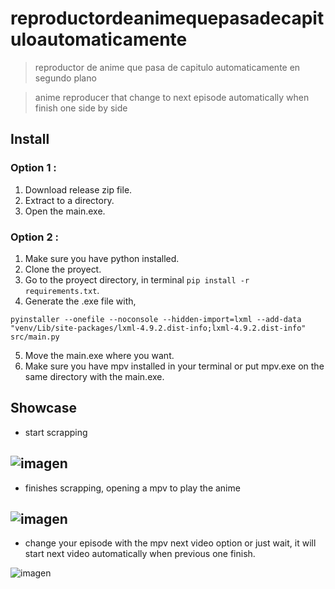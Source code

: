 # **reproductordeanimequepasadecapituloautomaticamente**

> reproductor de anime que pasa de capitulo automaticamente en segundo plano

> anime reproducer that change to next episode automatically when finish one side by side



## Install

### Option 1 :
  1. Download release zip file.
  2. Extract to a directory.
  3. Open the main.exe.

### Option 2 :
  1. Make sure you have python installed.
  2. Clone the proyect.
  3. Go to the proyect directory, in terminal ` pip install -r requirements.txt `.
  4. Generate the .exe file with,
  ``` 
  pyinstaller --onefile --noconsole --hidden-import=lxml --add-data "venv/Lib/site-packages/lxml-4.9.2.dist-info;lxml-4.9.2.dist-info" src/main.py
  
  ```
  5. Move the main.exe where you want.
  6. Make sure you have mpv installed in your terminal or put mpv.exe on the same directory with the main.exe.
  
## Showcase
  - start scrapping
  
  ![imagen](https://user-images.githubusercontent.com/108239975/227037679-fafe9c48-03e7-4ca8-9618-5885a81f7457.png)
  ---
  - finishes scrapping, opening a mpv to play the anime
  
  ![imagen](https://user-images.githubusercontent.com/108239975/227038069-b718a801-5d5f-48cb-83a1-42e8b91156b5.png)
  ---
  - change your episode with the mpv next video option or just wait, it will start next video automatically when previous one finish. 
  
  ![imagen](https://user-images.githubusercontent.com/108239975/227038471-18bbb5e4-9bb1-4d2c-a3ad-fba14f378dd8.png)



